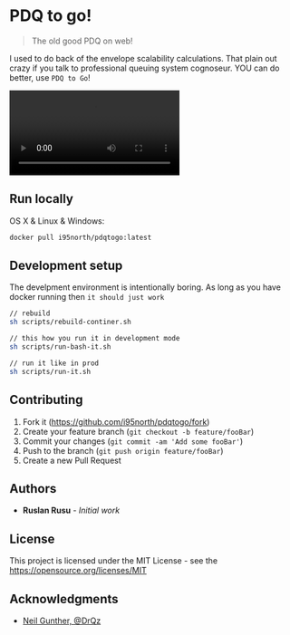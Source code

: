 # PDQ to go!
> The old good PDQ on web!

I used to do back of the envelope scalability calculations. That plain out crazy if you talk to professional queuing system cognoseur. YOU can do better, use `PDQ to Go`!

![](docs/gopdq-demo.mov)

## Run locally

OS X & Linux & Windows:

```sh
docker pull i95north/pdqtogo:latest
```

## Development setup

The develpment environment is intentionally boring. As long as you have docker running then `it should just work`

```sh
// rebuild
sh scripts/rebuild-continer.sh

// this how you run it in development mode
sh scripts/run-bash-it.sh

// run it like in prod
sh scripts/run-it.sh
```

## Contributing

1. Fork it (<https://github.com/i95north/pdqtogo/fork>)
2. Create your feature branch (`git checkout -b feature/fooBar`)
3. Commit your changes (`git commit -am 'Add some fooBar'`)
4. Push to the branch (`git push origin feature/fooBar`)
5. Create a new Pull Request

## Authors

* **Ruslan Rusu** - *Initial work* 

## License

This project is licensed under the MIT License - see the https://opensource.org/licenses/MIT

## Acknowledgments

* [Neil Gunther, @DrQz](https://twitter.com/DrQz)
